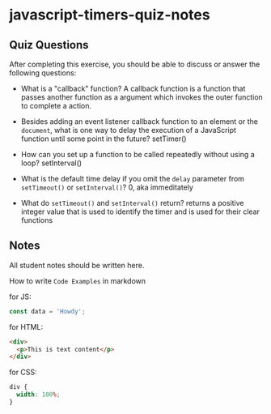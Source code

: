 # javascript-timers-quiz-notes

## Quiz Questions

After completing this exercise, you should be able to discuss or answer the following questions:

- What is a "callback" function?
  A callback function is a function that passes another function as a argument which invokes the outer function to complete a action.

- Besides adding an event listener callback function to an element or the `document`, what is one way to delay the execution of a JavaScript function until some point in the future?
  setTimer()

- How can you set up a function to be called repeatedly without using a loop?
  setInterval()

- What is the default time delay if you omit the `delay` parameter from `setTimeout()` or `setInterval()`?
  0, aka immeditately

- What do `setTimeout()` and `setInterval()` return?
  returns a positive integer value that is used to identify the timer and is used for their clear functions

## Notes

All student notes should be written here.

How to write `Code Examples` in markdown

for JS:

```javascript
const data = 'Howdy';
```

for HTML:

```html
<div>
  <p>This is text content</p>
</div>
```

for CSS:

```css
div {
  width: 100%;
}
```
